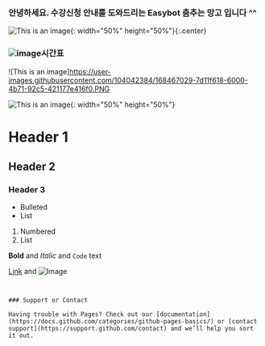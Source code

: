 ### 안녕하세요. 수강신청 안내를 도와드리는 Easybot 춤추는 망고 입니다  ^^

![This is an image](https://user-images.githubusercontent.com/104042384/166693683-a0c73b09-f30d-47a3-826e-303969475751.gif){: width="50%" height="50%"}{:.center}





### ![image](https://user-images.githubusercontent.com/104042384/168467564-20c27b32-673b-4243-92eb-53eb0e5a6ab2.png)시간표
![This is an image]https://user-images.githubusercontent.com/104042384/168467029-7d11f618-6000-4b71-92c5-421177e416f0.PNG



![This is an image](https://user-images.githubusercontent.com/104042384/168467045-b485b9b8-ee45-4b7b-85d2-31f8d3191d3a.jpeg){: width="50%" height="50%"}



# Header 1
## Header 2
### Header 3

- Bulleted
- List

1. Numbered
2. List

**Bold** and _Italic_ and `Code` text

[Link](url) and ![Image](src)
```


### Support or Contact

Having trouble with Pages? Check out our [documentation](https://docs.github.com/categories/github-pages-basics/) or [contact support](https://support.github.com/contact) and we’ll help you sort it out.
